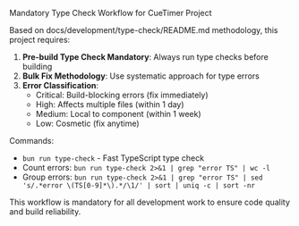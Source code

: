 Mandatory Type Check Workflow for CueTimer Project

Based on docs/development/type-check/README.md methodology, this project requires:

1. **Pre-build Type Check Mandatory**: Always run type checks before building
2. **Bulk Fix Methodology**: Use systematic approach for type errors
3. **Error Classification**: 
   - Critical: Build-blocking errors (fix immediately)
   - High: Affects multiple files (within 1 day)
   - Medium: Local to component (within 1 week)
   - Low: Cosmetic (fix anytime)

Commands:
- `bun run type-check` - Fast TypeScript type check
- Count errors: `bun run type-check 2>&1 | grep "error TS" | wc -l`
- Group errors: `bun run type-check 2>&1 | grep "error TS" | sed 's/.*error \(TS[0-9]*\).*/\1/' | sort | uniq -c | sort -nr`

This workflow is mandatory for all development work to ensure code quality and build reliability.
